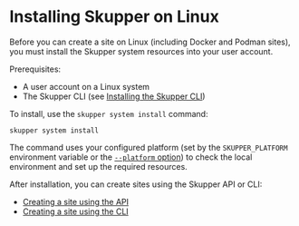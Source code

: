 # Installing Skupper on Linux

Before you can create a site on Linux (including Docker and Podman
sites), you must install the Skupper system resources into your user
account.

Prerequisites:

- A user account on a Linux system
- The Skupper CLI (see [Installing the Skupper CLI](../installation/cli.html))

To install, use the `skupper system install` command:

~~~ shell
skupper system install
~~~

The command uses your configured platform (set by the
`SKUPPER_PLATFORM` environment variable or the [`--platform`
option][option-platform]) to check the local environment and set up
the required resources.

[option-platform]: {{skupper_site_url}}/commands/system/install.html#option-platform

After installation, you can create sites using the Skupper API or CLI:

- [Creating a site using the API](../operation/api/site-configuration.html)
- [Creating a site using the CLI](../operation/cli/site-configuration.html)
